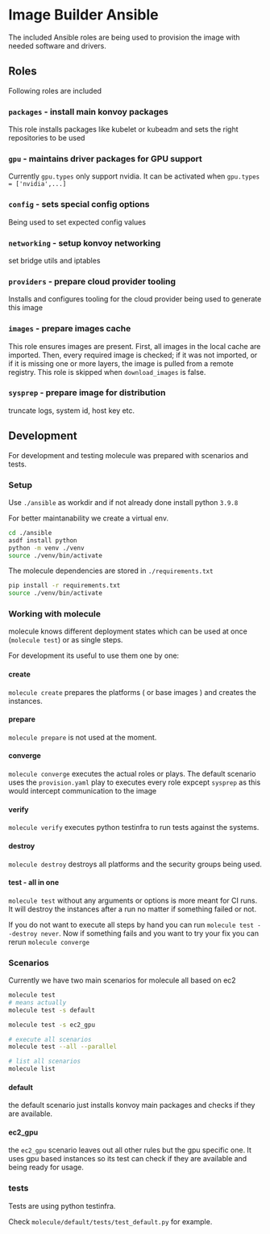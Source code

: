 # Image Builder Ansible
The included Ansible roles are being used to provision the image with needed software and drivers.


## Roles
Following roles are included

### `packages` - install main konvoy packages
This role installs packages like kubelet or kubeadm and sets the right
repositories to be used

### `gpu` - maintains driver packages for GPU support
Currently `gpu.types` only support nvidia.
It can be activated when `gpu.types = ['nvidia',...]`

### `config` - sets special config options
Being used to set expected config values

### `networking` - setup konvoy networking
set bridge utils and iptables

### `providers` - prepare cloud provider tooling
Installs and configures tooling for the cloud provider being used to generate
this image

### `images` - prepare images cache
This role ensures images are present. First, all images in the local cache are imported. Then, every required image is checked; if it was not imported, or if it is missing one or more layers, the image is pulled from a remote registry. This role is skipped when `download_images` is false.

### `sysprep` - prepare image for distribution
truncate logs, system id, host key etc.


## Development
For development and testing molecule was prepared with scenarios and tests.

### Setup
Use `./ansible` as workdir and if not already done install python `3.9.8`

For better maintanability we create a virtual env.

```bash
cd ./ansible
asdf install python
python -m venv ./venv
source ./venv/bin/activate
```

The molecule dependencies are stored in `./requirements.txt`

```bash
pip install -r requirements.txt
source ./venv/bin/activate

```

### Working with molecule
molecule knows different deployment states which can be used at once
(`molecule test`) or as single steps.

For development its useful to use them one by one:

#### create
`molecule create` prepares the platforms ( or base images ) and creates the
instances.

#### prepare
`molecule prepare` is not used at the moment.

#### converge
`molecule converge` executes the actual roles or plays. The default scenario
uses the `provision.yaml` play to executes every role expcept `sysprep` as this
would intercept communication to the image

#### verify
`molecule verify` executes python testinfra to run tests against the systems.

#### destroy
`molecule destroy` destroys all platforms and the security groups being used.

#### test - all in one
`molecule test` without any arguments or options is more meant for CI runs.
It will destroy the instances after a run no matter if something failed or not.

If you do not want to execute all steps by hand you can run `molecule test --destroy never`.
Now if something fails and you want to try your fix you can rerun `molecule converge`

### Scenarios
Currently we have two main scenarios for molecule all based on ec2

```bash
molecule test
# means actually
molecule test -s default

molecule test -s ec2_gpu

# execute all scenarios
molecule test --all --parallel

# list all scenarios
molecule list
```

#### default
the default scenario just installs konvoy main packages and checks if they are
available.

#### ec2_gpu
the `ec2_gpu` scenario leaves out all other rules but the gpu specific one. It
uses gpu based instances so its test can check if they are available and being
ready for usage.

### tests
Tests are using python testinfra.

Check `molecule/default/tests/test_default.py` for example.
